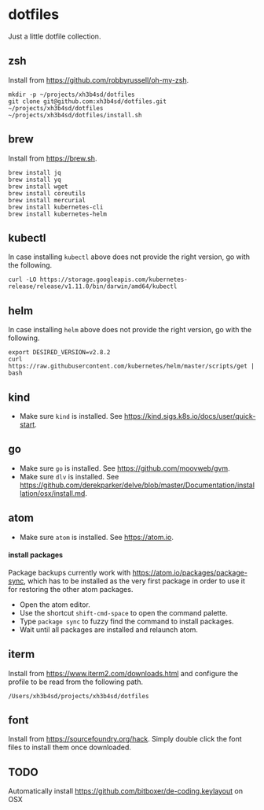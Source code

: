 # dotfiles

Just a little dotfile collection.



## zsh

Install from https://github.com/robbyrussell/oh-my-zsh.

```
mkdir -p ~/projects/xh3b4sd/dotfiles
git clone git@github.com:xh3b4sd/dotfiles.git ~/projects/xh3b4sd/dotfiles
~/projects/xh3b4sd/dotfiles/install.sh
```



## brew

Install from https://brew.sh.

```
brew install jq
brew install yq
brew install wget
brew install coreutils
brew install mercurial
brew install kubernetes-cli
brew install kubernetes-helm
```



## kubectl

In case installing `kubectl` above does not provide the right version, go with
the following.

```
curl -LO https://storage.googleapis.com/kubernetes-release/release/v1.11.0/bin/darwin/amd64/kubectl
```



## helm

In case installing `helm` above does not provide the right version, go with the
following.

```
export DESIRED_VERSION=v2.8.2
curl https://raw.githubusercontent.com/kubernetes/helm/master/scripts/get | bash
```



## kind

- Make sure `kind` is installed. See https://kind.sigs.k8s.io/docs/user/quick-start.



## go

- Make sure `go` is installed. See https://github.com/moovweb/gvm.
- Make sure `dlv` is installed. See https://github.com/derekparker/delve/blob/master/Documentation/installation/osx/install.md.



## atom

- Make sure `atom` is installed. See https://atom.io.

#### install packages

Package backups currently work with https://atom.io/packages/package-sync, which
has to be installed as the very first package in order to use it for restoring
the other atom packages.

- Open the atom editor.
- Use the shortcut `shift-cmd-space` to open the command palette.
- Type `package sync` to fuzzy find the command to install packages.
- Wait until all packages are installed and relaunch atom.



## iterm

Install from https://www.iterm2.com/downloads.html and configure the profile to
be read from the following path.

```
/Users/xh3b4sd/projects/xh3b4sd/dotfiles
```



## font

Install from https://sourcefoundry.org/hack. Simply double click the font files
to install them once downloaded.



## TODO

Automatically install https://github.com/bitboxer/de-coding.keylayout on OSX
